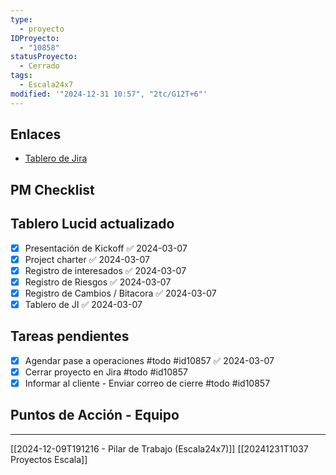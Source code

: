 ```yaml
---
type:
  - proyecto
IDProyecto:
  - "10858"
statusProyecto:
  - Cerrado
tags:
  - Escala24x7
modified: '"2024-12-31 10:57", "2tc/G12T+6"'
---
```


## Enlaces
- [Tablero de Jira](https://lucid.app/lucidspark/9eee8e8c-c72f-4231-97e2-334107faec46/edit?viewport_loc=-7749%2C-17188%2C45912%2C24924%2C0_0&invitationId=inv_4e8c446b-a725-4a1b-81d3-7a17178170ec)

## PM Checklist

## Tablero Lucid actualizado
- [x] Presentación de Kickoff ✅ 2024-03-07
- [x] Project charter ✅ 2024-03-07
- [x] Registro de interesados ✅ 2024-03-07
- [x] Registro de Riesgos ✅ 2024-03-07
- [x] Registro de Cambios / Bitacora ✅ 2024-03-07
- [x] Tablero de JI ✅ 2024-03-07

## Tareas pendientes
- [x] Agendar pase a operaciones #todo #id10857 ✅ 2024-03-07
- [x] Cerrar proyecto en Jira #todo #id10857
- [x] Informar al cliente -  Enviar correo de cierre #todo #id10857

## Puntos de Acción - Equipo



--------
[[2024-12-09T191216 - Pilar de Trabajo (Escala24x7)]]
[[20241231T1037 Proyectos Escala]]

